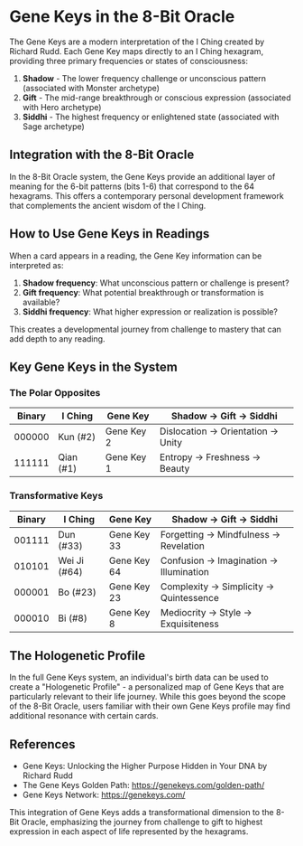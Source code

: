# Gene Keys in the 8-Bit Oracle

The Gene Keys are a modern interpretation of the I Ching created by Richard Rudd. Each Gene Key maps directly to an I Ching hexagram, providing three primary frequencies or states of consciousness:

1. **Shadow** - The lower frequency challenge or unconscious pattern (associated with Monster archetype)
2. **Gift** - The mid-range breakthrough or conscious expression (associated with Hero archetype)
3. **Siddhi** - The highest frequency or enlightened state (associated with Sage archetype)

## Integration with the 8-Bit Oracle

In the 8-Bit Oracle system, the Gene Keys provide an additional layer of meaning for the 6-bit patterns (bits 1-6) that correspond to the 64 hexagrams. This offers a contemporary personal development framework that complements the ancient wisdom of the I Ching.

## How to Use Gene Keys in Readings

When a card appears in a reading, the Gene Key information can be interpreted as:

1. **Shadow frequency**: What unconscious pattern or challenge is present?
2. **Gift frequency**: What potential breakthrough or transformation is available?
3. **Siddhi frequency**: What higher expression or realization is possible?

This creates a developmental journey from challenge to mastery that can add depth to any reading.

## Key Gene Keys in the System

### The Polar Opposites

| Binary | I Ching | Gene Key | Shadow → Gift → Siddhi |
|--------|---------|----------|------------------------|
| 000000 | Kun (#2) | Gene Key 2 | Dislocation → Orientation → Unity |
| 111111 | Qian (#1) | Gene Key 1 | Entropy → Freshness → Beauty |

### Transformative Keys

| Binary | I Ching | Gene Key | Shadow → Gift → Siddhi |
|--------|---------|----------|------------------------|
| 001111 | Dun (#33) | Gene Key 33 | Forgetting → Mindfulness → Revelation |
| 010101 | Wei Ji (#64) | Gene Key 64 | Confusion → Imagination → Illumination |
| 000001 | Bo (#23) | Gene Key 23 | Complexity → Simplicity → Quintessence |
| 000010 | Bi (#8) | Gene Key 8 | Mediocrity → Style → Exquisiteness |

## The Hologenetic Profile

In the full Gene Keys system, an individual's birth data can be used to create a "Hologenetic Profile" - a personalized map of Gene Keys that are particularly relevant to their life journey. While this goes beyond the scope of the 8-Bit Oracle, users familiar with their own Gene Keys profile may find additional resonance with certain cards.

## References

- Gene Keys: Unlocking the Higher Purpose Hidden in Your DNA by Richard Rudd
- The Gene Keys Golden Path: https://genekeys.com/golden-path/
- Gene Keys Network: https://genekeys.com/

This integration of Gene Keys adds a transformational dimension to the 8-Bit Oracle, emphasizing the journey from challenge to gift to highest expression in each aspect of life represented by the hexagrams.
